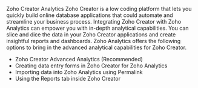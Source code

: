Zoho Creator Analytics
Zoho Creator is a low coding platform that lets you quickly build online database applications that could automate and streamline your business process. Integrating Zoho Creator with Zoho Analytics can empower you with in-depth analytical capabilities. You can slice and dice the data in your Zoho Creator applications and create insightful reports and dashboards.
Zoho Analytics offers the following options to bring in the advanced analytical capabilities for Zoho Creator.
- Zoho Creator Advanced Analytics (Recommended)
- Creating data entry forms in Zoho Creator for Zoho Analytics
- Importing data into Zoho Analytics using Permalink
- Using the Reports tab inside Zoho Creator
